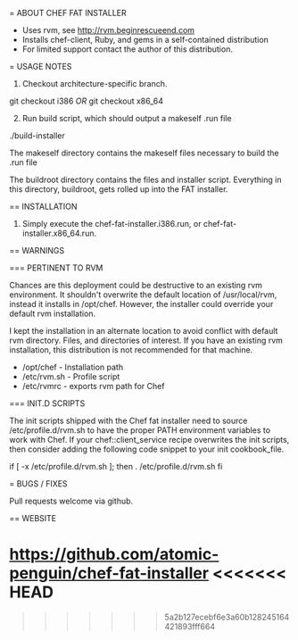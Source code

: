 = ABOUT CHEF FAT INSTALLER

 * Uses rvm, see http://rvm.beginrescueend.com
 * Installs chef-client, Ruby, and gems in a self-contained distribution
 * For limited support contact the author of this distribution.

= USAGE NOTES

1. Checkout architecture-specific branch.

 git checkout i386 *OR* git checkout x86_64

2. Run build script, which should output a makeself .run file

  ./build-installer

The makeself directory contains the makeself files necessary to build the .run file

The buildroot directory contains the files and installer script.  Everything
in this directory, buildroot, gets rolled up into the FAT installer.

== INSTALLATION

1. Simply execute the chef-fat-installer.i386.run, or chef-fat-installer.x86_64.run.

== WARNINGS

=== PERTINENT TO RVM

Chances are this deployment could be destructive to an existing rvm environment.
It shouldn't overwrite the default location of /usr/local/rvm, instead it installs
in /opt/chef.  However, the installer could override your default rvm installation.

I kept the installation in an alternate location to avoid conflict with default rvm
directory.  Files, and directories of interest.  If you have an existing rvm
installation, this distribution is not recommended for that machine.

 * /opt/chef - Installation path
 * /etc/rvm.sh - Profile script
 * /etc/rvmrc - exports rvm path for Chef

=== INIT.D SCRIPTS

The init scripts shipped with the Chef fat installer need to
source /etc/profile.d/rvm.sh to have the proper PATH environment variables to work
with Chef.  If your chef::client_service recipe overwrites the init scripts, then
consider adding the following code snippet to your init cookbook_file.

if [ -x /etc/profile.d/rvm.sh ]; then
  . /etc/profile.d/rvm.sh
fi

= BUGS / FIXES

Pull requests welcome via github.

== WEBSITE

https://github.com/atomic-penguin/chef-fat-installer
<<<<<<< HEAD
=======

>>>>>>> 5a2b127ecebf6e3a60b128245164421893fff664
